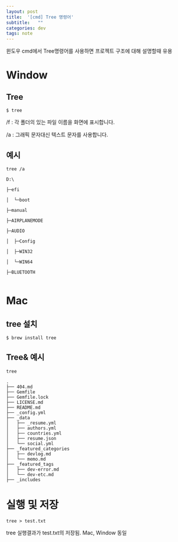 ```yaml
---
layout: post
title:  '[cmd] Tree 명령어'
subtitle:   ""
categories: dev
tags: note
--- 
```

 

윈도우 cmd에서 Tree명령어를 사용하면 프로젝트 구조에 대해 설명할때 유용





# Window


## Tree

```
$ tree 
```

/f : 각 폴더의 있는 파일 이름을 화면에 표시합니다.

/a : 그래픽 문자대신 텍스트 문자를 사용합니다.

## 예시
```
tree /a
```

```
D:\

├─efi

│  └─boot

├─manual

├─AIRPLANEMODE

├─AUDIO

│  ├─Config

│  ├─WIN32

│  └─WIN64

├─BLUETOOTH


```



# Mac

## tree 설치
```
$ brew install tree
```

## Tree& 예시
```
tree
```

```
.
├── 404.md
├── Gemfile
├── Gemfile.lock
├── LICENSE.md
├── README.md
├── _config.yml
├── _data
│   ├── _resume.yml
│   ├── authors.yml
│   ├── countries.yml
│   ├── resume.json
│   └── social.yml
├── _featured_categories
│   ├── devlog.md
│   └── memo.md
├── _featured_tags
│   ├── dev-error.md
│   └── dev-etc.md
├── _includes

```





# 실행 및 저장
```
tree > test.txt 
```
tree 실행결과가 test.txt의 저장됨. Mac, Window 동일

